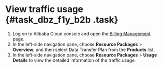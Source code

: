 # View traffic usage {#task_dbz_f1y_b2b .task}

1.  Log on to Alibaba Cloud console and open the [Billing Management](https://billing.console.aliyun.com/?spm=5176.2020520001.aliyun_topbar.14.22874bd3SpeKej#/expense/outline) page. 
2.  In the left-side navigation pane, choose **Resource Packages** \> **Overview**, and then select Data Transfer Plan from the **Products** list. 
3.  In the left-side navigation pane, choose **Resource Packages** \> **Usage Details** to view the detailed information of the traffic usage. 

